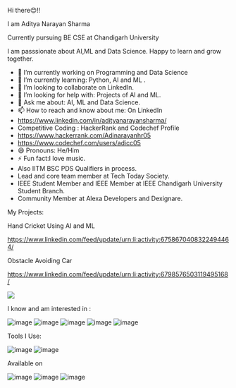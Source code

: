 Hi there😊!!

I am Aditya Narayan Sharma

Currently pursuing BE CSE at Chandigarh University

I am passsionate about AI,ML and Data Science. Happy to learn and grow together.

- 🔭 I’m currently working on Programming and Data Science
- 🌱 I’m currently learning: Python, AI and ML .
- 👯 I’m looking to collaborate on LinkedIn.
- 🤔 I’m looking for help with: Projects of AI and ML.
- 💬 Ask me about: AI, ML and Data Science.
- 📫 How to reach and know about me: On LinkedIn
- https://www.linkedin.com/in/adityanarayansharma/
- Competitive Coding : HackerRank and Codechef Profile
- https://www.hackerrank.com/Adinarayanhr05
- https://www.codechef.com/users/adicc05
- 😄 Pronouns: He/Him
- ⚡ Fun fact:I love music.
- Also IITM BSC PDS Qualifiers in process.
- Lead and core team member at Tech Today Society.
- IEEE Student Member and IEEE Member at IEEE Chandigarh University Student Branch.
- Community Member at Alexa Developers and Dexignare.

My Projects:

Hand Cricket Using AI and ML

https://www.linkedin.com/feed/update/urn:li:activity:6758670408322494464/

Obstacle Avoiding Car

https://www.linkedin.com/feed/update/urn:li:activity:6798576503119495168/

<img src="https://github-readme-stats.vercel.app/api?username=Adinarayanreloaded&&show_icons=true&title_color=ffffff&icon_color=bb2acf&text_color=daf7dc&bg_color=151515">

I know and am interested in :

![image](https://user-images.githubusercontent.com/37697073/119342823-3fc56100-bcb3-11eb-873a-499e74a8ae30.png)
![image](https://user-images.githubusercontent.com/37697073/119342837-4653d880-bcb3-11eb-9f0c-3fdea135b7fd.png)
![image](https://user-images.githubusercontent.com/37697073/119342902-54a1f480-bcb3-11eb-924e-6e32852e230b.png)
![image](https://user-images.githubusercontent.com/37697073/119342921-5bc90280-bcb3-11eb-924c-50e6a39bf1a8.png)
![image](https://user-images.githubusercontent.com/37697073/119342985-713e2c80-bcb3-11eb-9a60-6a1549cc71a8.png)

Tools I Use:

![image](https://user-images.githubusercontent.com/37697073/119345031-02ae9e00-bcb6-11eb-9047-1810ba41df7a.png)
![image](https://user-images.githubusercontent.com/37697073/119344874-cf6c0f00-bcb5-11eb-805b-43042b7dd15e.png)



Available on

![image](https://user-images.githubusercontent.com/37697073/119344504-5f5d8900-bcb5-11eb-970c-7e83455ab2e1.png)
![image](https://user-images.githubusercontent.com/37697073/119344576-74d2b300-bcb5-11eb-858b-6bb43d880a11.png)
![image](https://user-images.githubusercontent.com/37697073/119344614-7e5c1b00-bcb5-11eb-9e13-de6c5c797acc.png)





